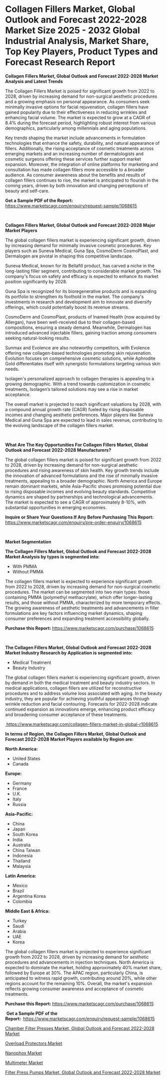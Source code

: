 <p><h1>Collagen Fillers Market, Global Outlook and Forecast 2022-2028 Market Size 2025 - 2032 Global Industrial Analysis, Market Share, Top Key Players, Product Types and Forecast Research Report</h1></p><p><strong>Collagen Fillers Market, Global Outlook and Forecast 2022-2028 Market Analysis and Latest Trends</strong></p>
<p><p>The Collagen Fillers Market is poised for significant growth from 2022 to 2028, driven by increasing demand for non-surgical aesthetic procedures and a growing emphasis on personal appearance. As consumers seek minimally invasive options for facial rejuvenation, collagen fillers have gained popularity due to their effectiveness in reducing wrinkles and enhancing facial volume. The market is expected to grow at a CAGR of 8.4% during the forecast period, highlighting robust interest from various demographics, particularly among millennials and aging populations.</p><p>Key trends shaping the market include advancements in formulation technologies that enhance the safety, durability, and natural appearance of fillers. Additionally, the rising acceptance of cosmetic treatments across emerging markets and an increasing number of dermatologists and cosmetic surgeons offering these services further support market expansion. Moreover, the integration of online platforms for marketing and consultation has made collagen fillers more accessible to a broader audience. As consumer awareness about the benefits and results of collagen fillers continues to rise, the market is anticipated to flourish in the coming years, driven by both innovation and changing perceptions of beauty and self-care.</p></p>
<p><strong>Get a Sample PDF of the Report:&nbsp;</strong> <a href="https://www.marketscagr.com/enquiry/request-sample/1068615?utm_campaign=2660&utm_medium=2&utm_source=Github&utm_content=ia&utm_term=21032025&utm_id=collagen-fillers-market-global-outlook-and-forecast-2022-2028">https://www.marketscagr.com/enquiry/request-sample/1068615</a></p>
<p>&nbsp;</p>
<p><strong>Collagen Fillers Market, Global Outlook and Forecast 2022-2028 Major Market Players</strong></p>
<p><p>The global collagen fillers market is experiencing significant growth, driven by increasing demand for minimally invasive cosmetic procedures. Key players such as Suneva Medical, Guna Spa, CosmoDerm CosmoPlast, and Dermalogen are pivotal in shaping this competitive landscape. </p><p>Suneva Medical, known for its Bellafill product, has carved a niche in the long-lasting filler segment, contributing to considerable market growth. The company's focus on safety and efficacy is expected to enhance its market position significantly by 2028.</p><p>Guna Spa is recognized for its bioregenerative products and is expanding its portfolio to strengthen its foothold in the market. The company's investments in research and development aim to innovate and diversify offerings, which could potentially boost its revenue streams.</p><p>CosmoDerm and CosmoPlast, products of Inamed Health (now acquired by Allergan), have been well-received due to their collagen-based compositions, ensuring a steady demand. Meanwhile, Dermalogen has introduced advanced injectable fillers, gaining traction among consumers seeking natural-looking results.</p><p>Sunmax and Evolence are also noteworthy competitors, with Evolence offering new collagen-based technologies promoting skin rejuvenation. Evolution focuses on comprehensive cosmetic solutions, while Aphrodite Gold differentiates itself with synergistic formulations targeting various skin needs.</p><p>Isolagen's personalized approach to collagen therapies is appealing to a growing demographic. With a trend towards customization in cosmetic treatments, Isolagen’s tailored solutions may see a rise in market acceptance.</p><p>The overall market is projected to reach significant valuations by 2028, with a compound annual growth rate (CAGR) fueled by rising disposable incomes and changing aesthetic preferences. Major players like Suneva Medical and Guna Spa are expected to lead in sales revenue, contributing to the evolving landscape of the collagen fillers market.</p></p>
<p>&nbsp;</p>
<p><strong>What Are The Key Opportunities For Collagen Fillers Market, Global Outlook and Forecast 2022-2028 Manufacturers?</strong></p>
<p><p>The global collagen fillers market is poised for significant growth from 2022 to 2028, driven by increasing demand for non-surgical aesthetic procedures and rising awareness of skin health. Key growth trends include the innovation of advanced formulations and the rise of minimally invasive treatments, appealing to a broader demographic. North America and Europe remain dominant markets, while Asia-Pacific shows promising potential due to rising disposable incomes and evolving beauty standards. Competitive dynamics are shaped by partnerships and technological advancements. The market is expected to see a CAGR of approximately 8-10%, with substantial opportunities in emerging economies.</p></p>
<p><strong>Inquire or Share Your Questions If Any Before Purchasing This Report:</strong> <a href="https://www.marketscagr.com/enquiry/pre-order-enquiry/1068615?utm_campaign=2660&utm_medium=2&utm_source=Github&utm_content=ia&utm_term=21032025&utm_id=collagen-fillers-market-global-outlook-and-forecast-2022-2028">https://www.marketscagr.com/enquiry/pre-order-enquiry/1068615</a></p>
<p>&nbsp;</p>
<p><strong>Market Segmentation</strong></p>
<p><strong>The Collagen Fillers Market, Global Outlook and Forecast 2022-2028 Market Analysis by types is segmented into:</strong></p>
<p><ul><li>With PMMA</li><li>Without PMMA</li></ul></p>
<p><p>The collagen fillers market is expected to experience significant growth from 2022 to 2028, driven by increasing demand for non-surgical cosmetic procedures. The market can be segmented into two main types: those containing PMMA (polymethyl methacrylate), which offer longer-lasting results, and those without PMMA, characterized by more temporary effects. The growing awareness of aesthetic treatments and advancements in filler formulations are key factors influencing market dynamics, shaping consumer preferences and expanding treatment accessibility globally.</p></p>
<p><strong>Purchase this Report:&nbsp;</strong><a href="https://www.marketscagr.com/purchase/1068615?utm_campaign=2660&utm_medium=2&utm_source=Github&utm_content=ia&utm_term=21032025&utm_id=collagen-fillers-market-global-outlook-and-forecast-2022-2028">https://www.marketscagr.com/purchase/1068615</a></p>
<p>&nbsp;</p>
<p><strong>The Collagen Fillers Market, Global Outlook and Forecast 2022-2028 Market Industry Research by Application is segmented into:</strong></p>
<p><ul><li>Medical Treatment</li><li>Beauty Industry</li></ul></p>
<p><p>The global collagen fillers market is experiencing significant growth, driven by demand in both the medical treatment and beauty industry sectors. In medical applications, collagen fillers are utilized for reconstructive procedures and to address volume loss associated with aging. In the beauty industry, they are popular for achieving youthful appearances through wrinkle reduction and facial contouring. Forecasts for 2022-2028 indicate continued expansion as innovations emerge, enhancing product efficacy and broadening consumer acceptance of these treatments.</p></p>
<p><a href="https://www.marketscagr.com/collagen-fillers-market-in-global-r1068615?utm_campaign=2660&utm_medium=2&utm_source=Github&utm_content=ia&utm_term=21032025&utm_id=collagen-fillers-market-global-outlook-and-forecast-2022-2028">&nbsp;https://www.marketscagr.com/collagen-fillers-market-in-global-r1068615</a></p>
<p><strong>In terms of Region, the Collagen Fillers Market, Global Outlook and Forecast 2022-2028 Market Players available by Region are:</strong></p>
<p>
    <p> <strong> North America: </strong>
        <ul>
            <li>United States</li>
            <li>Canada</li>
        </ul>
        </p> 
    <p> <strong> Europe: </strong>
        <ul>
            <li>Germany</li>
            <li>France</li>
            <li>U.K.</li>
            <li>Italy</li>
            <li>Russia</li>
        </ul>
        </p> 
    <p> <strong> Asia-Pacific: </strong>
        <ul>
            <li>China</li>
            <li>Japan</li>
            <li>South Korea</li>
            <li>India</li>
            <li>Australia</li>
            <li>China Taiwan</li>
            <li>Indonesia</li>
            <li>Thailand</li>
            <li>Malaysia</li>
        </ul>
        </p> 
    <p> <strong> Latin America: </strong>
        <ul>
            <li>Mexico</li>
            <li>Brazil</li>
            <li>Argentina Korea</li>
            <li>Colombia</li>
        </ul>
        </p> 
    <p> <strong> Middle East & Africa: </strong>
        <ul>
            <li>Turkey</li>
            <li>Saudi</li>
            <li>Arabia</li>
            <li>UAE</li>
            <li>Korea</li>
        </ul>
    </p>
    </p>
<p><p>The global collagen fillers market is projected to experience significant growth from 2022 to 2028, driven by increasing demand for aesthetic procedures and advancements in injection techniques. North America is expected to dominate the market, holding approximately 40% market share, followed by Europe at 30%. The APAC region, particularly China, is anticipated to witness rapid growth, contributing around 20%, while other regions account for the remaining 10%. Overall, the market's expansion reflects growing consumer awareness and acceptance of cosmetic treatments.</p></p>
<p><strong>Purchase this Report: </strong><a href="https://www.marketscagr.com/purchase/1068615?utm_campaign=2660&utm_medium=2&utm_source=Github&utm_content=ia&utm_term=21032025&utm_id=collagen-fillers-market-global-outlook-and-forecast-2022-2028">https://www.marketscagr.com/purchase/1068615</a></p>
<p>&nbsp;<strong>Get a Sample PDF of the Report:&nbsp;&nbsp;</strong><a href="https://www.marketscagr.com/enquiry/request-sample/1068615?utm_campaign=2660&utm_medium=2&utm_source=Github&utm_content=ia&utm_term=21032025&utm_id=collagen-fillers-market-global-outlook-and-forecast-2022-2028">https://www.marketscagr.com/enquiry/request-sample/1068615</a></p>
<p><strong></strong></p>
<p><p><a href="https://github.com/abuugjetaj/Market-Research-Report-List-1/blob/main/chamber-filter-presses-market-global-outlook-and-forecast-2022-2028-market.md?utm_campaign=2660&utm_medium=2&utm_source=Github&utm_content=ia&utm_term=21032025&utm_id=collagen-fillers-market-global-outlook-and-forecast-2022-2028">Chamber Filter Presses Market, Global Outlook and Forecast 2022-2028 Market</a></p><p><a href="https://www.linkedin.com/pulse/in-depth-evaluation-overload-protectors-market-amacro-overview-gvjye?utm_campaign=2660&utm_medium=2&utm_source=Github&utm_content=ia&utm_term=21032025&utm_id=collagen-fillers-market-global-outlook-and-forecast-2022-2028">Overload Protectors Market</a></p><p><a href="https://www.linkedin.com/pulse/nanophox-market-analysis-report-2025-2032-projected-cagr-qxt1e?utm_campaign=2660&utm_medium=2&utm_source=Github&utm_content=ia&utm_term=21032025&utm_id=collagen-fillers-market-global-outlook-and-forecast-2022-2028">Nanophox Market</a></p><p><a href="https://www.linkedin.com/pulse/in-depth-multimeter-market-analysis-expansion-potential-competitive-3s87e?utm_campaign=2660&utm_medium=2&utm_source=Github&utm_content=ia&utm_term=21032025&utm_id=collagen-fillers-market-global-outlook-and-forecast-2022-2028">Multimeter Market</a></p><p><a href="https://github.com/schwminh2001101/Market-Research-Report-List-1/blob/main/filter-press-pumps-market-global-outlook-and-forecast-2022-2028-market.md?utm_campaign=2660&utm_medium=2&utm_source=Github&utm_content=ia&utm_term=21032025&utm_id=collagen-fillers-market-global-outlook-and-forecast-2022-2028">Filter Press Pumps Market, Global Outlook and Forecast 2022-2028 Market</a></p></p>